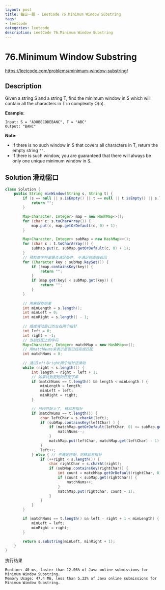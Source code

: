 ```yaml
---
layout: post
title: 每日一题 - LeetCode 76.Minimum Window Substring
tags:
- leetcode
categories: leetcode
description: LeetCode 76.Minimum Window Substring
---
```


# 76.Minimum Window Substring

https://leetcode.com/problems/minimum-window-substring/



## Description

Given a string S and a string T, find the minimum window in S which will contain all the characters in T in complexity O(n).

**Example:**

```
Input: S = "ADOBECODEBANC", T = "ABC"
Output: "BANC"
```

**Note:**

- If there is no such window in S that covers all characters in T, return the empty string `""`.
- If there is such window, you are guaranteed that there will always be only one unique minimum window in S.



## Solution 滑动窗口



```java
class Solution {
    public String minWindow(String s, String t) {
        if (s == null || s.isEmpty() || t == null || t.isEmpty() || s.length() < t.length()) {
            return "";
        }

        Map<Character, Integer> map = new HashMap<>();
        for (char c: s.toCharArray()) {
            map.put(c, map.getOrDefault(c, 0) + 1);
        }

        Map<Character, Integer> subMap = new HashMap<>();
        for (char c : t.toCharArray()) {
            subMap.put(c, subMap.getOrDefault(c, 0) + 1);
        }
        // 预检查字符串是否满足条件, 不满足则直接返回
        for (Character key : subMap.keySet()) {
            if (!map.containsKey(key)) {
                return "";
            }
            if (map.get(key) < subMap.get(key)) {
                return "";
            }
        }
        
        // 用来保存结果        
        int minLength = s.length();
        int minLeft = 0;
        int minRight = s.length() - 1;
        
        // 组成滑动窗口的左右两个指针
        int left = 0;
        int right = -1;
        // 当前匹配上的字符
        Map<Character, Integer> matchMap = new HashMap<>();
        // 用matchNums来表示是否已经完成匹配
        int matchNums = 0;
        
        // 通过left与right两个指针进滑动
        while (right < s.length()) {
            int length = right - left + 1;
            // 如果找到更短的匹配子串
            if (matchNums == t.length() && length < minLength ) {
                minLength = length;
                minLeft = left;
                minRight = right;
            }

            // 已经匹配上了, 移动左指针
            if (matchNums == t.length()) {
                char leftChar = s.charAt(left);
                if (subMap.containsKey(leftChar) ) {
                    if (matchMap.getOrDefault(leftChar, 0) <= subMap.get(leftChar)) {
                        matchNums--;
                    }
                    matchMap.put(leftChar, matchMap.get(leftChar) - 1);
                }
                left++;
            } else { // 不满足匹配，则移动右指针
                if (++right < s.length()) {
                    char rightChar = s.charAt(right);
                    if (subMap.containsKey(rightChar)) {
                        int count = matchMap.getOrDefault(rightChar, 0);
                        if (count < subMap.get(rightChar)) {
                            matchNums++;
                        }
                        matchMap.put(rightChar, count + 1);
                    }
                }
            }
        }

        if (matchNums == t.length() && left - right + 1 < minLength) {
            minLeft = left;
            minRight = right;
        }

        return s.substring(minLeft, minRight + 1);
    }
}
```

执行结果

```
Runtime: 40 ms, faster than 12.06% of Java online submissions for Minimum Window Substring.
Memory Usage: 47.4 MB, less than 5.32% of Java online submissions for Minimum Window Substring.
```

